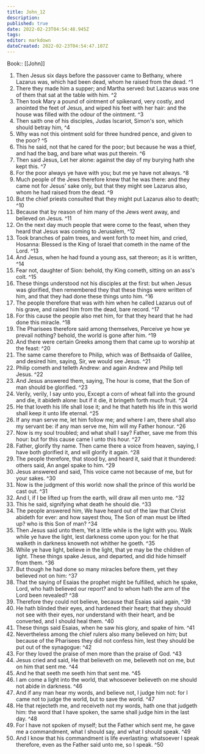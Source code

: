 ```yaml
---
title: John_12
description: 
published: true
date: 2022-02-23T04:54:48.945Z
tags: 
editor: markdown
dateCreated: 2022-02-23T04:54:47.107Z
---
```


 Book:: [[John]]
 1. Then Jesus six days before the passover came to Bethany, where Lazarus was, which had been dead, whom he raised from the dead. ^1
 2. There they made him a supper; and Martha served: but Lazarus was one of them that sat at the table with him. ^2
 3. Then took Mary a pound of ointment of spikenard, very costly, and anointed the feet of Jesus, and wiped his feet with her hair: and the house was filled with the odour of the ointment. ^3
 4. Then saith one of his disciples, Judas Iscariot, Simon's son, which should betray him, ^4
 5. Why was not this ointment sold for three hundred pence, and given to the poor? ^5
 6. This he said, not that he cared for the poor; but because he was a thief, and had the bag, and bare what was put therein. ^6
 7. Then said Jesus, Let her alone: against the day of my burying hath she kept this. ^7
 8. For the poor always ye have with you; but me ye have not always. ^8
 9. Much people of the Jews therefore knew that he was there: and they came not for Jesus' sake only, but that they might see Lazarus also, whom he had raised from the dead. ^9
 10. But the chief priests consulted that they might put Lazarus also to death; ^10
 11. Because that by reason of him many of the Jews went away, and believed on Jesus. ^11
 12. On the next day much people that were come to the feast, when they heard that Jesus was coming to Jerusalem, ^12
 13. Took branches of palm trees, and went forth to meet him, and cried, Hosanna: Blessed is the King of Israel that cometh in the name of the Lord. ^13
 14. And Jesus, when he had found a young ass, sat thereon; as it is written, ^14
 15. Fear not, daughter of Sion: behold, thy King cometh, sitting on an ass's colt. ^15
 16. These things understood not his disciples at the first: but when Jesus was glorified, then remembered they that these things were written of him, and that they had done these things unto him. ^16
 17. The people therefore that was with him when he called Lazarus out of his grave, and raised him from the dead, bare record. ^17
 18. For this cause the people also met him, for that they heard that he had done this miracle. ^18
 19. The Pharisees therefore said among themselves, Perceive ye how ye prevail nothing? behold, the world is gone after him. ^19
 20. And there were certain Greeks among them that came up to worship at the feast: ^20
 21. The same came therefore to Philip, which was of Bethsaida of Galilee, and desired him, saying, Sir, we would see Jesus. ^21
 22. Philip cometh and telleth Andrew: and again Andrew and Philip tell Jesus. ^22
 23. And Jesus answered them, saying, The hour is come, that the Son of man should be glorified. ^23
 24. Verily, verily, I say unto you, Except a corn of wheat fall into the ground and die, it abideth alone: but if it die, it bringeth forth much fruit. ^24
 25. He that loveth his life shall lose it; and he that hateth his life in this world shall keep it unto life eternal. ^25
 26. If any man serve me, let him follow me; and where I am, there shall also my servant be: if any man serve me, him will my Father honour. ^26
 27. Now is my soul troubled; and what shall I say? Father, save me from this hour: but for this cause came I unto this hour. ^27
 28. Father, glorify thy name. Then came there a voice from heaven, saying, I have both glorified it, and will glorify it again. ^28
 29. The people therefore, that stood by, and heard it, said that it thundered: others said, An angel spake to him. ^29
 30. Jesus answered and said, This voice came not because of me, but for your sakes. ^30
 31. Now is the judgment of this world: now shall the prince of this world be cast out. ^31
 32. And I, if I be lifted up from the earth, will draw all men unto me. ^32
 33. This he said, signifying what death he should die. ^33
 34. The people answered him, We have heard out of the law that Christ abideth for ever: and how sayest thou, The Son of man must be lifted up? who is this Son of man? ^34
 35. Then Jesus said unto them, Yet a little while is the light with you. Walk while ye have the light, lest darkness come upon you: for he that walketh in darkness knoweth not whither he goeth. ^35
 36. While ye have light, believe in the light, that ye may be the children of light. These things spake Jesus, and departed, and did hide himself from them. ^36
 37. But though he had done so many miracles before them, yet they believed not on him: ^37
 38. That the saying of Esaias the prophet might be fulfilled, which he spake, Lord, who hath believed our report? and to whom hath the arm of the Lord been revealed? ^38
 39. Therefore they could not believe, because that Esaias said again, ^39
 40. He hath blinded their eyes, and hardened their heart; that they should not see with their eyes, nor understand with their heart, and be converted, and I should heal them. ^40
 41. These things said Esaias, when he saw his glory, and spake of him. ^41
 42. Nevertheless among the chief rulers also many believed on him; but because of the Pharisees they did not confess him, lest they should be put out of the synagogue: ^42
 43. For they loved the praise of men more than the praise of God. ^43
 44. Jesus cried and said, He that believeth on me, believeth not on me, but on him that sent me. ^44
 45. And he that seeth me seeth him that sent me. ^45
 46. I am come a light into the world, that whosoever believeth on me should not abide in darkness. ^46
 47. And if any man hear my words, and believe not, I judge him not: for I came not to judge the world, but to save the world. ^47
 48. He that rejecteth me, and receiveth not my words, hath one that judgeth him: the word that I have spoken, the same shall judge him in the last day. ^48
 49. For I have not spoken of myself; but the Father which sent me, he gave me a commandment, what I should say, and what I should speak. ^49
 50. And I know that his commandment is life everlasting: whatsoever I speak therefore, even as the Father said unto me, so I speak. ^50
